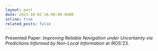 ```yaml
---
layout: post
date: 2023-10-02 16:00:00-0400
inline: true
related_posts: false
---
```


Presented Paper: *Improving Reliable Navigation under Uncertainty via Predictions Informed by Non-Local Information* at iROS'23.
